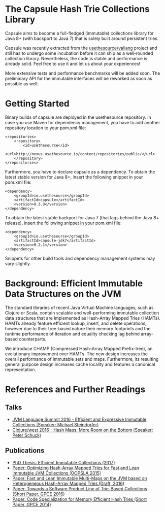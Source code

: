 # The Capsule Hash Trie Collections Library

Capsule aims to become a full-fledged (immutable) collections library for Java 8+ (with backport to Java 7) that is solely built around persistent tries.

Capsule was recently extracted from the [usethesource/vallang](https://github.com/usethesource/vallang) project and still has to undergo some incubation before it can ship as a well-rounded collection library. Nevertheless, the code is stable and performance is already solid. Feel free to use it and let us about your experiences!

More extensive tests and performance benchmarks will be added soon. The preliminary API for the immutable interfaces will be reworked as soon as possible as well.

# Getting Started

Binary builds of capsule are deployed in the usethesource repository. In case you use Maven for dependency management, you have to add another repository location to your pom.xml file:

```
<repositories>
	<repository>
		<id>usethesource</id>
		<url>http://nexus.usethesource.io/content/repositories/public/</url>
	</repository>
</repositories>
```

Furthermore, you have to declare capsule as a dependency. To obtain the latest stable version for Java 8+, insert the following snippet in your pom.xml file:

```
<dependency>
	<groupId>io.usethesource</groupId>
	<artifactId>capsule</artifactId>
	<version>0.3.0</version>
</dependency>
```

To obtain the latest stable backport for Java 7 (that lags behind the Java 8+ release), insert the following snippet in your pom.xml file:

```
<dependency>
	<groupId>io.usethesource</groupId>
	<artifactId>capsule-jdk7</artifactId>
	<version>0.2.1</version>
</dependency>
```

Snippets for other build tools and dependency management systems may vary slightly.

# Background: Efficient Immutable Data Structures on the JVM
The standard libraries of recent Java Virtual Machine languages, such as Clojure or Scala, contain scalable and well-performing immutable collection data structures that are implemented as Hash-Array Mapped Tries (HAMTs). HAMTs already feature efficient lookup, insert, and delete operations, however due to their tree-based nature their memory footprints and the runtime performance of iteration and equality checking lag behind array-based counterparts.

We introduce CHAMP (Compressed Hash-Array Mapped Prefix-tree), an evolutionary improvement over HAMTs. The new design increases the overall performance of immutable sets and maps. Furthermore, its resulting general purpose design increases cache locality and features a canonical representation. 

# References and Further Readings

## Talks
* [JVM Language Summit 2016 - Efficient and Expressive Immutable Collections (Speaker: Michael Steindorfer)](https://www.youtube.com/watch?v=pUXeNAeyY34)
* [Clojure/west 2016 - Hash Maps: More Room on the Bottom (Speaker: Peter Schuck)](https://www.youtube.com/watch?v=GibNOQVelFY)

## Publications
* [PhD Thesis: Efficient Immutable Collections (2017)](https://michael.steindorfer.name/publications/phd-thesis-efficient-immutable-collections)
* [Paper: Optimizing Hash-Array Mapped Tries for Fast and Lean Immutable JVM Collections (OOPSLA 2015)](https://michael.steindorfer.name/publications/oopsla15.pdf)
* [Paper: Fast and Lean Immutable Multi-Maps on the JVM based on Heterogeneous Hash-Array Mapped Tries (Draft, 2016)](https://arxiv.org/abs/1608.01036)
* [Paper: Towards a Software Product Line of Trie-Based Collections (Short Paper, GPCE 2016)](https://michael.steindorfer.name/publications/gpce16.pdf)
* [Paper: Code Specialization for Memory Efficient Hash Tries (Short Paper, GPCE 2014)](https://michael.steindorfer.name/publications/gpce14.pdf)
